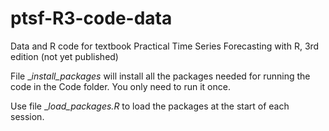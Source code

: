 # ptsf-R3-code-data
Data and R code for textbook Practical Time Series Forecasting with R, 3rd edition (not yet published)

File __install_packages_ will install all the packages needed for running the code in the Code folder. You only need to run it once.

Use file __load_packages.R_ to load the packages at the start of each session.

